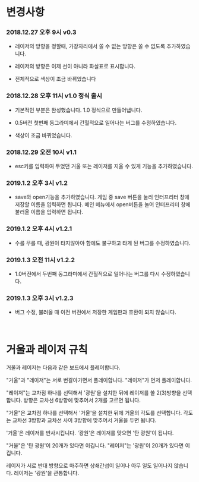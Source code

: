 # 변경사항

### 2018.12.27 오후 9시 v0.3

* 레이저의 방향을 정할때, 가장자리에서 쏠 수 없는 방향은 쏠 수 없도록 추가하였습니다.

* 레이저의 방향은 이제 선이 아니라 화살표로 표시합니다.

* 전체적으로 색상이 조금 바뀌었습니다


### 2018.12.28 오후 11시 v1.0 정식 출시

* 기본적인 부분은 완성했습니다. 1.0 정식으로 만들어냅니다.

* 0.5버전 첫번째 동그라미에서 간헐적으로 일어나는 버그를 수정하였습니다.

* 색상이 조금 바뀌었습니다. 



### 2018.12.29 오전 10시 v1.1

* esc키를 입력하여 두었던 거울 또는 레이저를 지울 수 있게 기능을 추가하였습니다.



### 2019.1.2 오후 3시 v1.2

* save와 open기능을 추가하였습니다. 게임 중 save 버튼을 눌러 인터프리터 창에 저장할 이름을 입력하면 됩니다. 메인 메뉴에서 open버튼을 눌어 인터프리터 창에 불러올 이름을 입력하면 됩니다.



### 2019.1.2 오후 4시 v1.2.1

* 수를 무를 때, 광원이 타지않아야 함에도 불구하고 타게 된 버그를 수정하였습니다.



### 2019.1.3 오전 11시 v1.2.2

* 1.0버전에서 두번째 동그라미에서 간헐적으로 일어나는 버그를 다시 수정하였습니다.



### 2019.1.3 오후 3시 v1.2.3

* 버그 수정, 불러올 때 이전 버전에서 저장한 게임판과 호환이 되지 않습니다. 



<br>

# 거울과 레이저 규칙

거울과 레이저는 다음과 같은 보드에서 플레이합니다.

"거울"과 "레이저"는 서로 번갈아가면서 플레이합니다. "레이저"가 먼저 플레이합니다.

"레이저"는 교차점 하나를 선택해서 '광원'을 설치한 뒤에 레이저를 쏠 2(3)방향을 선택합니다. 방향은 교차선 6방향에 맞추어서 2개를 고르면 됩니다.

"거울"은 교차점 하나를 선택해서 '거울'을 설치한 뒤에 거울의 각도를 선택합니다. 각도는 교차선 3방향과 교차선 사이 3방향에 맞추어서 거울을 두면 됩니다.

'거울'은 레이저를 반사시킵니다. '광원'은 레이저를 맞으면 '탄 광원'이 됩니다.

"거울"은 '탄 광원'이 20개가 있다면 이깁니다. "레이저"는 '광원'이 20개가 있다면 이깁니다.

레이저가 서로 반대 방향으로 마주하면 상쇄간섭이 일어나 아무 일도 일어나지 않습니다. 레이저는 '광원'을 관통합니다.
